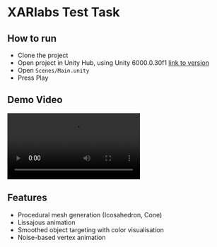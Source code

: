 # XARlabs Test Task

## How to run
- Clone the project
- Open project in Unity Hub, using Unity 6000.0.30f1 [link to version](unityhub://6000.0.30f1/62b05ba0686a)
- Open `Scenes/Main.unity`
- Press Play

## Demo Video
![demo](demo.mp4)

## Features
- Procedural mesh generation (Icosahedron, Cone)
- Lissajous animation
- Smoothed object targeting with color visualisation
- Noise-based vertex animation
